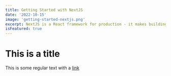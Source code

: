 ```yaml
---
title: Getting Started with NextJS
date: '2022-10-15'
image: 'getting-started-nextjs.png'
excerpt: NextJS is a React framework for production - it makes building fullstack React apps and sites a breeze and ships with built-in SSR.
isFeatured: true
---
```


# This is a title

This is some regular text with a [link](https://google.com)